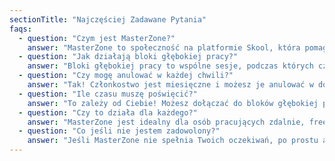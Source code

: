 ```yaml
---
sectionTitle: "Najczęściej Zadawane Pytania"
faqs:
  - question: "Czym jest MasterZone?"
    answer: "MasterZone to społeczność na platformie Skool, która pomaga ludziom odzyskać fokus i produktywność. Oferujemy wspólne bloki głębokiej pracy, kursy, narzędzia i wsparcie community."
  - question: "Jak działają bloki głębokiej pracy?"
    answer: "Bloki głębokiej pracy to wspólne sesje, podczas których członkowie społeczności pracują razem nad swoimi zadaniami w skupieniu. Pracujemy w określonych odstępach czasu (np. 90 minut), bez rozpraszaczy, z krótkimi przerwami."
  - question: "Czy mogę anulować w każdej chwili?"
    answer: "Tak! Członkostwo jest miesięczne i możesz je anulować w dowolnym momencie, bez żadnych zobowiązań."
  - question: "Ile czasu muszę poświęcić?"
    answer: "To zależy od Ciebie! Możesz dołączać do bloków głębokiej pracy kiedy chcesz. Polecamy minimum 2-3 sesje tygodniowo, żeby zobaczyć realne rezultaty."
  - question: "Czy to działa dla każdego?"
    answer: "MasterZone jest idealny dla osób pracujących zdalnie, freelancerów, studentów i przedsiębiorców, którzy zmagają się z rozproszeniem. Jeśli czujesz, że Twoja produktywność mogłaby być lepsza - to miejsce dla Ciebie!"
  - question: "Co jeśli nie jestem zadowolony?"
    answer: "Jeśli MasterZone nie spełnia Twoich oczekiwań, po prostu anuluj subskrypcję. Bez żadnych zobowiązań czy ukrytych opłat."
---
```

